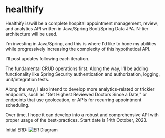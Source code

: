 # healthify
Healthify is/will be a complete hospital appointment management, review, and analytics API written in Java/Spring Boot/Spring Data JPA. N-tier architecture will be used.

I'm investing in Java/Spring, and this is where I'd like to hone my abilities while progressively increasing the complexity of this hypothetical API.

I'll post updates following each iteration.

The fundamental CRUD operations first. Along the way, I'll be adding functionality like Spring Security authentication and authorization, logging, unit/integration tests.

Along the way, I also intend to develop more analytics-related or trickier endpoints, such as "Get Highest Reviewed Doctors Since a Date," or endpoints that use geolocation, or APIs for recurring appointment scheduling.

Over time, I hope it can develop into a robust and comprehensive API with proper usage of the best-practices. Start date is 14th October, 2023.

Initial ERD:
![ER Diagram]([http://url/to/img.png](https://hizliresim.com/i7pbk8l)https://hizliresim.com/i7pbk8l)
